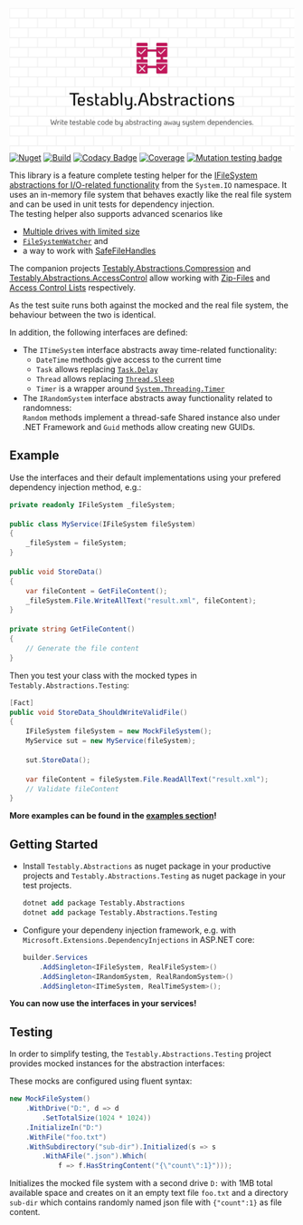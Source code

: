 ![Testably.Abstractions](https://raw.githubusercontent.com/Testably/Testably.Abstractions/main/Docs/Images/social-preview.png)  
[![Nuget](https://img.shields.io/nuget/v/Testably.Abstractions)](https://www.nuget.org/packages/Testably.Abstractions)
[![Build](https://github.com/Testably/Testably.Abstractions/actions/workflows/build.yml/badge.svg)](https://github.com/Testably/Testably.Abstractions/actions/workflows/build.yml)
[![Codacy Badge](https://app.codacy.com/project/badge/Grade/5b9b2f79950447a69d69037b43acd590)](https://app.codacy.com/gh/Testably/Testably.Abstractions/dashboard?utm_source=gh&utm_medium=referral&utm_content=&utm_campaign=Badge_grade)
[![Coverage](https://sonarcloud.io/api/project_badges/measure?project=Testably_Testably.Abstractions&branch=main&metric=coverage)](https://sonarcloud.io/summary/overall?id=Testably_Testably.Abstractions&branch=main)
[![Mutation testing badge](https://img.shields.io/endpoint?style=flat&url=https%3A%2F%2Fbadge-api.stryker-mutator.io%2Fgithub.com%2FTestably%2FTestably.Abstractions%2Fmain)](https://dashboard.stryker-mutator.io/reports/github.com/Testably/Testably.Abstractions/main)

This library is a feature complete testing helper for the [IFileSystem abstractions for I/O-related functionality](https://github.com/TestableIO/System.IO.Abstractions) from the `System.IO` namespace. It uses an in-memory file system that behaves exactly like the real file system and can be used in unit tests for dependency injection.  
The testing helper also supports advanced scenarios like
- [Multiple drives with limited size](Examples/DriveManagement/README.md)
- [`FileSystemWatcher`](Examples/FileSystemWatcher/README.md) and
- a way to work with [SafeFileHandles](Examples/SafeFileHandle/README.md)

The companion projects [Testably.Abstractions.Compression](https://www.nuget.org/packages/Testably.Abstractions.Compression) and [Testably.Abstractions.AccessControl](https://www.nuget.org/packages/Testably.Abstractions.AccessControl) allow working with [Zip-Files](Examples/ZipFile/README.md) and [Access Control Lists](Examples/AccessControlLists/README.md) respectively.

As the test suite runs both against the mocked and the real file system, the behaviour between the two is identical.

In addition, the following interfaces are defined:
- The `ITimeSystem` interface abstracts away time-related functionality:  
  - `DateTime` methods give access to the current time
  - `Task` allows replacing [`Task.Delay`](https://learn.microsoft.com/en-us/dotnet/api/system.threading.tasks.task.delay)
  - `Thread` allows replacing [`Thread.Sleep`](https://learn.microsoft.com/en-us/dotnet/api/system.threading.thread.sleep)
  - `Timer` is a wrapper around [`System.Threading.Timer`](https://learn.microsoft.com/en-us/dotnet/api/system.threading.timer)
- The `IRandomSystem` interface abstracts away functionality related to randomness:  
  `Random` methods implement a thread-safe Shared instance also under .NET Framework and `Guid` methods allow creating new GUIDs.

## Example
Use the interfaces and their default implementations using your prefered dependency injection method, e.g.:
```csharp
private readonly IFileSystem _fileSystem;

public class MyService(IFileSystem fileSystem)
{
    _fileSystem = fileSystem;
}

public void StoreData()
{
    var fileContent = GetFileContent();
    _fileSystem.File.WriteAllText("result.xml", fileContent);
}

private string GetFileContent()
{
    // Generate the file content
}
```

Then you test your class with the mocked types in `Testably.Abstractions.Testing`:
```csharp
[Fact]
public void StoreData_ShouldWriteValidFile()
{
    IFileSystem fileSystem = new MockFileSystem();
    MyService sut = new MyService(fileSystem);

    sut.StoreData();

    var fileContent = fileSystem.File.ReadAllText("result.xml");
    // Validate fileContent
}
```

**More examples can be found in the [examples section](Examples/README.md)!**

## Getting Started

- Install `Testably.Abstractions` as nuget package in your productive projects and `Testably.Abstractions.Testing` as nuget package in your test projects.
  ```ps
  dotnet add package Testably.Abstractions
  dotnet add package Testably.Abstractions.Testing
  ```

- Configure your dependeny injection framework, e.g. with `Microsoft.Extensions.DependencyInjections` in ASP.NET core:
  ```csharp
  builder.Services
      .AddSingleton<IFileSystem, RealFileSystem>()
      .AddSingleton<IRandomSystem, RealRandomSystem>()
      .AddSingleton<ITimeSystem, RealTimeSystem>();
  ```

**You can now use the interfaces in your services!**

## Testing
In order to simplify testing, the `Testably.Abstractions.Testing` project provides mocked instances for the abstraction interfaces:

These mocks are configured using fluent syntax:
```csharp
new MockFileSystem()
    .WithDrive("D:", d => d
        .SetTotalSize(1024 * 1024))
    .InitializeIn("D:")
    .WithFile("foo.txt")
    .WithSubdirectory("sub-dir").Initialized(s => s
        .WithAFile(".json").Which(
            f => f.HasStringContent("{\"count\":1}")));
```
Initializes the mocked file system with a second drive `D:` with 1MB total available space and creates on it an empty text file `foo.txt` and a directory `sub-dir` which contains randomly named json file with `{"count":1}` as file content.
